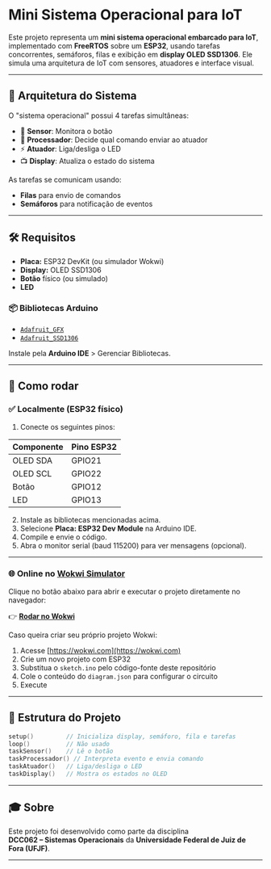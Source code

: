 # Mini Sistema Operacional para IoT 

Este projeto representa um **mini sistema operacional embarcado para IoT**, implementado com **FreeRTOS** sobre um **ESP32**, usando tarefas concorrentes, semáforos, filas e exibição em **display OLED SSD1306**. Ele simula uma arquitetura de IoT com sensores, atuadores e interface visual.

---

## 🧠 Arquitetura do Sistema

O "sistema operacional" possui 4 tarefas simultâneas:

- 🧼 **Sensor**: Monitora o botão  
- 🧠 **Processador**: Decide qual comando enviar ao atuador
- ⚡ **Atuador**: Liga/desliga o LED
- 📺 **Display**: Atualiza o estado do sistema

As tarefas se comunicam usando:
- **Filas** para envio de comandos
- **Semáforos** para notificação de eventos

---

## 🛠️ Requisitos

- **Placa:** ESP32 DevKit (ou simulador Wokwi)
- **Display:** OLED SSD1306 
- **Botão** físico (ou simulado)
- **LED** 

### 📦 Bibliotecas Arduino

- [`Adafruit_GFX`](https://github.com/adafruit/Adafruit-GFX-Library)
- [`Adafruit_SSD1306`](https://github.com/adafruit/Adafruit_SSD1306)

Instale pela **Arduino IDE** > Gerenciar Bibliotecas.

---

## 🚀 Como rodar

### ✅ Localmente (ESP32 físico)

1. Conecte os seguintes pinos:

| Componente | Pino ESP32 |
|------------|------------|
| OLED SDA   | GPIO21     |
| OLED SCL   | GPIO22     |
| Botão      | GPIO12     |
| LED        | GPIO13     |

2. Instale as bibliotecas mencionadas acima.
3. Selecione **Placa: ESP32 Dev Module** na Arduino IDE.
4. Compile e envie o código.
5. Abra o monitor serial (baud 115200) para ver mensagens (opcional).

---

### 🌐 Online no [Wokwi Simulator](https://wokwi.com)

Clique no botão abaixo para abrir e executar o projeto diretamente no navegador:

👉 **[Rodar no Wokwi](https://wokwi.com/projects/438045289005235201)** 

Caso queira criar seu próprio projeto Wokwi:

1. Acesse [https://wokwi.com](https://wokwi.com)
2. Crie um novo projeto com ESP32
3. Substitua o `sketch.ino` pelo código-fonte deste repositório
4. Cole o conteúdo do `diagram.json` para configurar o circuito
5. Execute

---
## 📁 Estrutura do Projeto

```cpp
setup()         // Inicializa display, semáforo, fila e tarefas
loop()          // Não usado 
taskSensor()    // Lê o botão
taskProcessador() // Interpreta evento e envia comando
taskAtuador()   // Liga/desliga o LED
taskDisplay()   // Mostra os estados no OLED
```
---

## 🎓 Sobre

Este projeto foi desenvolvido como parte da disciplina  
**DCC062 – Sistemas Operacionais** da **Universidade Federal de Juiz de Fora (UFJF)**.

---
